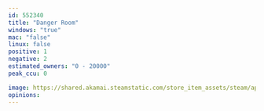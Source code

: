 ```yaml
---
id: 552340
title: "Danger Room"
windows: "true"
mac: "false"
linux: false
positive: 1
negative: 2
estimated_owners: "0 - 20000"
peak_ccu: 0

image: https://shared.akamai.steamstatic.com/store_item_assets/steam/apps/552340/header.jpg?t=1630512325
opinions:
---
```

